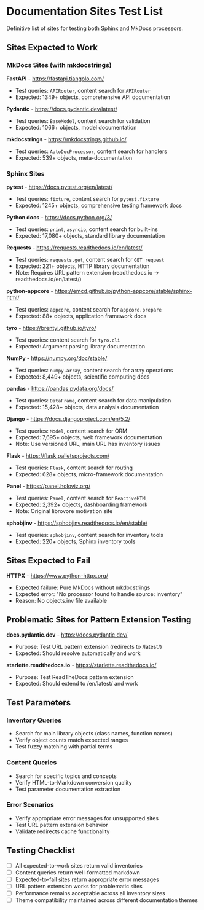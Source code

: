 # Documentation Sites Test List

Definitive list of sites for testing both Sphinx and MkDocs processors.

## Sites Expected to Work

### MkDocs Sites (with mkdocstrings)

**FastAPI** - https://fastapi.tiangolo.com/
- Test queries: `APIRouter`, content search for `APIRouter`
- Expected: 1349+ objects, comprehensive API documentation

**Pydantic** - https://docs.pydantic.dev/latest/
- Test queries: `BaseModel`, content search for validation
- Expected: 1066+ objects, model documentation

**mkdocstrings** - https://mkdocstrings.github.io/
- Test queries: `AutoDocProcessor`, content search for handlers
- Expected: 539+ objects, meta-documentation

### Sphinx Sites

**pytest** - https://docs.pytest.org/en/latest/
- Test queries: `fixture`, content search for `pytest.fixture`
- Expected: 1245+ objects, comprehensive testing framework docs

**Python docs** - https://docs.python.org/3/
- Test queries: `print`, `asyncio`, content search for built-ins
- Expected: 17,080+ objects, standard library documentation

**Requests** - https://requests.readthedocs.io/en/latest/
- Test queries: `requests.get`, content search for `GET request`
- Expected: 221+ objects, HTTP library documentation
- Note: Requires URL pattern extension (readthedocs.io → readthedocs.io/en/latest/)

**python-appcore** - https://emcd.github.io/python-appcore/stable/sphinx-html/
- Test queries: `appcore`, content search for `appcore.prepare`
- Expected: 88+ objects, application framework docs

**tyro** - https://brentyi.github.io/tyro/
- Test queries: content search for `tyro.cli`
- Expected: Argument parsing library documentation

**NumPy** - https://numpy.org/doc/stable/
- Test queries: `numpy.array`, content search for array operations
- Expected: 8,449+ objects, scientific computing docs

**pandas** - https://pandas.pydata.org/docs/
- Test queries: `DataFrame`, content search for data manipulation
- Expected: 15,428+ objects, data analysis documentation

**Django** - https://docs.djangoproject.com/en/5.2/
- Test queries: `Model`, content search for ORM
- Expected: 7,695+ objects, web framework documentation
- Note: Use versioned URL, main URL has inventory issues

**Flask** - https://flask.palletsprojects.com/
- Test queries: `Flask`, content search for routing
- Expected: 628+ objects, micro-framework documentation

**Panel** - https://panel.holoviz.org/
- Test queries: `Panel`, content search for `ReactiveHTML`
- Expected: 2,392+ objects, dashboarding framework
- Note: Original librovore motivation site

**sphobjinv** - https://sphobjinv.readthedocs.io/en/stable/
- Test queries: `sphobjinv`, content search for inventory tools
- Expected: 220+ objects, Sphinx inventory tools

## Sites Expected to Fail

**HTTPX** - https://www.python-httpx.org/
- Expected failure: Pure MkDocs without mkdocstrings
- Expected error: "No processor found to handle source: inventory"
- Reason: No objects.inv file available

## Problematic Sites for Pattern Extension Testing

**docs.pydantic.dev** - https://docs.pydantic.dev/
- Purpose: Test URL pattern extension (redirects to /latest/)
- Expected: Should resolve automatically and work

**starlette.readthedocs.io** - https://starlette.readthedocs.io/
- Purpose: Test ReadTheDocs pattern extension
- Expected: Should extend to /en/latest/ and work

## Test Parameters

### Inventory Queries
- Search for main library objects (class names, function names)
- Verify object counts match expected ranges
- Test fuzzy matching with partial terms

### Content Queries  
- Search for specific topics and concepts
- Verify HTML-to-Markdown conversion quality
- Test parameter documentation extraction

### Error Scenarios
- Verify appropriate error messages for unsupported sites
- Test URL pattern extension behavior
- Validate redirects cache functionality

## Testing Checklist

- [ ] All expected-to-work sites return valid inventories
- [ ] Content queries return well-formatted markdown
- [ ] Expected-to-fail sites return appropriate error messages
- [ ] URL pattern extension works for problematic sites
- [ ] Performance remains acceptable across all inventory sizes
- [ ] Theme compatibility maintained across different documentation themes
